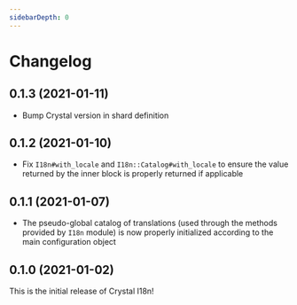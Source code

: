 ```yaml
---
sidebarDepth: 0
---
```


# Changelog

## 0.1.3 (2021-01-11)

* Bump Crystal version in shard definition

## 0.1.2 (2021-01-10)

* Fix `I18n#with_locale` and `I18n::Catalog#with_locale` to ensure the value returned by the inner block is properly
  returned if applicable

## 0.1.1 (2021-01-07)

* The pseudo-global catalog of translations (used through the methods provided by `I18n` module) is now properly 
  initialized according to the main configuration object

## 0.1.0 (2021-01-02)

This is the initial release of Crystal I18n!
